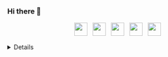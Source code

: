 ### Hi there 👋

<p align='center'>
<a href="https://dev.to/duyhenryer"><img height="30" src="https://raw.githubusercontent.com/trinwin/trinwin/master/icons/devto.png"></a>&nbsp;&nbsp;
<a href="https://twitter.com/duyhenryer"><img height="30" src="https://raw.githubusercontent.com/trinwin/trinwin/master/icons/twitter.png?raw=true"></a>&nbsp;&nbsp;
<a href="https://facebook.com/duyhenryer"><img height="30" src="https://raw.githubusercontent.com/trinwin/trinwin/master/icons/facebook.png"></a>&nbsp;&nbsp;
<a href="https://instagram.com/duyhenryer"><img height="30" src="https://raw.githubusercontent.com/trinwin/trinwin/master/icons/instagram.png?raw=true"></a>&nbsp;&nbsp;
<a href="https://www.linkedin.com/in/duyhenryer/"><img height="30" src="https://raw.githubusercontent.com/trinwin/trinwin/master/icons/linkedin.png?raw=true"></a>

<details>
<!--  <summary><strong> 👀 Touch me 👀 </strong></summary>
<img src="https://github.com/duyhenryer/duyhenryer/blob/master/assets/me.jpg"/> -->
 
![Anurag's github stats](https://github-readme-stats.vercel.app/api?username=duyhenryer&show_icons=true)

![Anurag's github stats](https://github-readme-stats.vercel.app/api?username=duyhenryer&show_icons=true&theme=radical)

![Anurag's github stats](https://github-readme-stats.vercel.app/api?username=duyhenryer&count_private=true&theme=radical)

<h1 align="center">Hi 👋, I'm Duy Do</h1>
<h3 align="center">A developer from VietNam</h3>

<h3 align="left">Connect with me:</h3>
<p align="left">
<a href="https://dev.to/duyhenryer" target="blank"><img align="center" src="https://cdn.jsdelivr.net/npm/simple-icons@3.0.1/icons/dev-dot-to.svg" alt="duyhenryer" height="30" width="40" /></a>
<a href="https://twitter.com/duyhenryer" target="blank"><img align="center" src="https://cdn.jsdelivr.net/npm/simple-icons@3.0.1/icons/twitter.svg" alt="duyhenryer" height="30" width="40" /></a>
<a href="https://linkedin.com/in/duyhenryer" target="blank"><img align="center" src="https://cdn.jsdelivr.net/npm/simple-icons@3.0.1/icons/linkedin.svg" alt="duyhenryer" height="30" width="40" /></a>
<a href="https://fb.com/duyhenryer" target="blank"><img align="center" src="https://cdn.jsdelivr.net/npm/simple-icons@3.0.1/icons/facebook.svg" alt="duyhenryer" height="30" width="40" /></a>
<a href="https://instagram.com/duyhenryer" target="blank"><img align="center" src="https://cdn.jsdelivr.net/npm/simple-icons@3.0.1/icons/instagram.svg" alt="duyhenryer" height="30" width="40" /></a>
<a href="https://medium.com/duyhenryer" target="blank"><img align="center" src="https://cdn.jsdelivr.net/npm/simple-icons@3.0.1/icons/medium.svg" alt="duyhenryer" height="30" width="40" /></a>
</p>

<h3 align="left">Languages and Tools:</h3>
<p align="left"> <a href="https://aws.amazon.com" target="_blank"> <img src="https://devicons.github.io/devicon/devicon.git/icons/amazonwebservices/amazonwebservices-original-wordmark.svg" alt="aws" width="40" height="40"/> </a> <a href="https://www.gnu.org/software/bash/" target="_blank"> <img src="https://www.vectorlogo.zone/logos/gnu_bash/gnu_bash-icon.svg" alt="bash" width="40" height="40"/> </a> <a href="https://cassandra.apache.org/" target="_blank"> <img src="https://www.vectorlogo.zone/logos/apache_cassandra/apache_cassandra-icon.svg" alt="cassandra" width="40" height="40"/> </a> <a href="https://www.djangoproject.com/" target="_blank"> <img src="https://devicons.github.io/devicon/devicon.git/icons/django/django-original.svg" alt="django" width="40" height="40"/> </a> <a href="https://www.figma.com/" target="_blank"> <img src="https://www.vectorlogo.zone/logos/figma/figma-icon.svg" alt="figma" width="40" height="40"/> </a> <a href="https://cloud.google.com" target="_blank"> <img src="https://www.vectorlogo.zone/logos/google_cloud/google_cloud-icon.svg" alt="gcp" width="40" height="40"/> </a> <a href="https://git-scm.com/" target="_blank"> <img src="https://www.vectorlogo.zone/logos/git-scm/git-scm-icon.svg" alt="git" width="40" height="40"/> </a> <a href="https://grafana.com" target="_blank"> <img src="https://www.vectorlogo.zone/logos/grafana/grafana-icon.svg" alt="grafana" width="40" height="40"/> </a> <a href="https://www.jenkins.io" target="_blank"> <img src="https://www.vectorlogo.zone/logos/jenkins/jenkins-icon.svg" alt="jenkins" width="40" height="40"/> </a> <a href="https://kafka.apache.org/" target="_blank"> <img src="https://www.vectorlogo.zone/logos/apache_kafka/apache_kafka-icon.svg" alt="kafka" width="40" height="40"/> </a> <a href="https://kubernetes.io" target="_blank"> <img src="https://www.vectorlogo.zone/logos/kubernetes/kubernetes-icon.svg" alt="kubernetes" width="40" height="40"/> </a> <a href="https://laravel.com/" target="_blank"> <img src="https://devicons.github.io/devicon/devicon.git/icons/laravel/laravel-plain-wordmark.svg" alt="laravel" width="40" height="40"/> </a> <a href="https://www.linux.org/" target="_blank"> <img src="https://devicons.github.io/devicon/devicon.git/icons/linux/linux-original.svg" alt="linux" width="40" height="40"/> </a> <a href="https://mariadb.org/" target="_blank"> <img src="https://www.vectorlogo.zone/logos/mariadb/mariadb-icon.svg" alt="mariadb" width="40" height="40"/> </a> <a href="https://www.mongodb.com/" target="_blank"> <img src="https://devicons.github.io/devicon/devicon.git/icons/mongodb/mongodb-original-wordmark.svg" alt="mongodb" width="40" height="40"/> </a> <a href="https://www.mysql.com/" target="_blank"> <img src="https://devicons.github.io/devicon/devicon.git/icons/mysql/mysql-original-wordmark.svg" alt="mysql" width="40" height="40"/> </a> <a href="https://www.nginx.com" target="_blank"> <img src="https://devicons.github.io/devicon/devicon.git/icons/nginx/nginx-original.svg" alt="nginx" width="40" height="40"/> </a> <a href="https://www.postgresql.org" target="_blank"> <img src="https://devicons.github.io/devicon/devicon.git/icons/postgresql/postgresql-original-wordmark.svg" alt="postgresql" width="40" height="40"/> </a> <a href="https://www.python.org" target="_blank"> <img src="https://devicons.github.io/devicon/devicon.git/icons/python/python-original.svg" alt="python" width="40" height="40"/> </a> <a href="https://redis.io" target="_blank"> <img src="https://devicons.github.io/devicon/devicon.git/icons/redis/redis-original-wordmark.svg" alt="redis" width="40" height="40"/> </a> <a href="https://www.vagrantup.com/" target="_blank"> <img src="https://www.vectorlogo.zone/logos/vagrantup/vagrantup-icon.svg" alt="vagrant" width="40" height="40"/> </a> </p>

</details>
